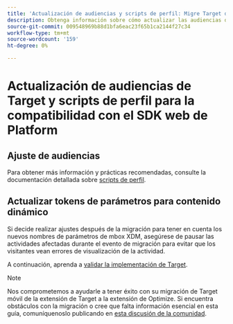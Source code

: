 ```yaml
---
title: 'Actualización de audiencias y scripts de perfil: Migre Target de at.js 2.x al SDK web'
description: Obtenga información sobre cómo actualizar las audiencias de Adobe Target y los scripts de perfil para la compatibilidad con el SDK web de Experience Platform.
source-git-commit: 009548969b88d1bfa6eac23f65b1ca2144f27c34
workflow-type: tm+mt
source-wordcount: '159'
ht-degree: 0%

---
```


# Actualización de audiencias de Target y scripts de perfil para la compatibilidad con el SDK web de Platform


## Ajuste de audiencias


Para obtener más información y prácticas recomendadas, consulte la documentación detallada sobre [scripts de perfil](https://experienceleague.adobe.com/docs/target/using/audiences/visitor-profiles/profile-parameters.html).

## Actualizar tokens de parámetros para contenido dinámico



Si decide realizar ajustes después de la migración para tener en cuenta los nuevos nombres de parámetros de mbox XDM, asegúrese de pausar las actividades afectadas durante el evento de migración para evitar que los visitantes vean errores de visualización de la actividad.

A continuación, aprenda a [validar la implementación de Target](validate.md).

>[!NOTE]
>
>Nos comprometemos a ayudarle a tener éxito con su migración de Target móvil de la extensión de Target a la extensión de Optimize. Si encuentra obstáculos con la migración o cree que falta información esencial en esta guía, comuníquenoslo publicando en [esta discusión de la comunidad](https://experienceleaguecommunities.adobe.com/t5/adobe-experience-platform-data/tutorial-discussion-migrate-target-from-at-js-to-web-sdk/m-p/575587#M463).
